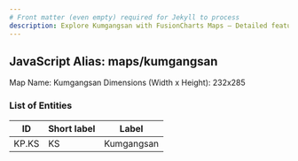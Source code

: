 ```yaml
---
# Front matter (even empty) required for Jekyll to process
description: Explore Kumgangsan with FusionCharts Maps – Detailed features for seamless integration. Try now & enhance your data visualization today! 
---
```


## JavaScript Alias: maps/kumgangsan

Map Name: Kumgangsan
Dimensions (Width x Height): 232x285





### List of Entities

ID | Short label | Label
---|---|---|
KP.KS|KS|Kumgangsan

